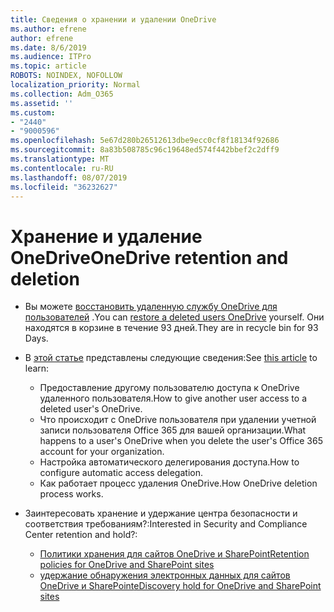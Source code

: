 ```yaml
---
title: Сведения о хранении и удалении OneDrive
ms.author: efrene
author: efrene
ms.date: 8/6/2019
ms.audience: ITPro
ms.topic: article
ROBOTS: NOINDEX, NOFOLLOW
localization_priority: Normal
ms.collection: Adm_O365
ms.assetid: ''
ms.custom:
- "2440"
- "9000596"
ms.openlocfilehash: 5e67d280b26512613dbe9ecc0cf8f18134f92686
ms.sourcegitcommit: 8a83b508785c96c19648ed574f442bbef2c2dff9
ms.translationtype: MT
ms.contentlocale: ru-RU
ms.lasthandoff: 08/07/2019
ms.locfileid: "36232627"
---
```

# <a name="onedrive-retention-and-deletion"></a><span data-ttu-id="2a382-102">Хранение и удаление OneDrive</span><span class="sxs-lookup"><span data-stu-id="2a382-102">OneDrive retention and deletion</span></span>

- <span data-ttu-id="2a382-103">Вы можете [восстановить удаленную службу OneDrive для пользователей](https://docs.microsoft.com/onedrive/restore-deleted-onedrive) .</span><span class="sxs-lookup"><span data-stu-id="2a382-103">You can [restore a deleted users OneDrive](https://docs.microsoft.com/onedrive/restore-deleted-onedrive) yourself.</span></span> <span data-ttu-id="2a382-104">Они находятся в корзине в течение 93 дней.</span><span class="sxs-lookup"><span data-stu-id="2a382-104">They are in recycle bin for 93 Days.</span></span> 

- <span data-ttu-id="2a382-105">В [этой статье](https://docs.microsoft.com/onedrive/restore-deleted-onedrive) представлены следующие сведения:</span><span class="sxs-lookup"><span data-stu-id="2a382-105">See [this article](https://docs.microsoft.com/onedrive/restore-deleted-onedrive) to learn:</span></span>
    - <span data-ttu-id="2a382-106">Предоставление другому пользователю доступа к OneDrive удаленного пользователя.</span><span class="sxs-lookup"><span data-stu-id="2a382-106">How to give another user access to a deleted user's OneDrive.</span></span>
    - <span data-ttu-id="2a382-107">Что происходит с OneDrive пользователя при удалении учетной записи пользователя Office 365 для вашей организации.</span><span class="sxs-lookup"><span data-stu-id="2a382-107">What happens to a user's OneDrive when you delete the user's Office 365 account for your organization.</span></span>
    - <span data-ttu-id="2a382-108">Настройка автоматического делегирования доступа.</span><span class="sxs-lookup"><span data-stu-id="2a382-108">How to configure automatic access delegation.</span></span>
    - <span data-ttu-id="2a382-109">Как работает процесс удаления OneDrive.</span><span class="sxs-lookup"><span data-stu-id="2a382-109">How OneDrive deletion process works.</span></span>

- <span data-ttu-id="2a382-110">Заинтересовать хранение и удержание центра безопасности и соответствия требованиям?:</span><span class="sxs-lookup"><span data-stu-id="2a382-110">Interested in Security and Compliance Center retention and hold?:</span></span>
    - [<span data-ttu-id="2a382-111">Политики хранения для сайтов OneDrive и SharePoint</span><span class="sxs-lookup"><span data-stu-id="2a382-111">Retention policies for OneDrive and SharePoint sites</span></span>](https://docs.microsoft.com/office365/securitycompliance/retention-policies?redirectSourcePath=%252farticle%252f5e377752-700d-4870-9b6d-12bfc12d2423#content-in-onedrive-accounts-and-sharepoint-sites)
    - [<span data-ttu-id="2a382-112">удержание обнаружения электронных данных для сайтов OneDrive и SharePoint</span><span class="sxs-lookup"><span data-stu-id="2a382-112">eDiscovery hold for OneDrive and SharePoint sites</span></span>](https://docs.microsoft.com/office365/securitycompliance/ediscovery-cases#step-4-place-content-locations-on-hold)



